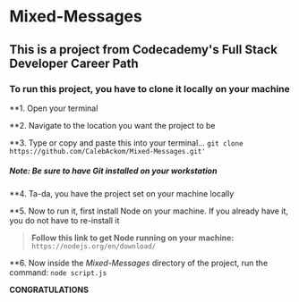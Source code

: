 # Mixed-Messages
## This is a project from Codecademy's Full Stack Developer Career Path

### To run this project, you have to clone it locally on your machine

**1. Open your terminal

**2. Navigate to the location you want the project to be

**3. Type or copy and paste this into your terminal... ```git clone https://github.com/CalebAckom/Mixed-Messages.git'```
##### Note: Be sure to have Git installed on your workstation

**4. Ta-da, you have the project set on your machine locally

**5. Now to run it, first install Node on your machine. If you already have it, you do not have to re-install it
>**Follow this link to get Node running on your machine:** ```https://nodejs.org/en/download/```

**6. Now inside the *Mixed-Messages* directory of the project, run the command: ```node script.js```

**CONGRATULATIONS**

